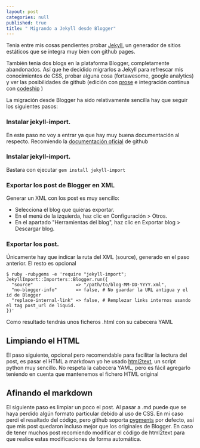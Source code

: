 ```yaml
---
layout: post
categories: null
published: true
title: " Migrando a Jekyll desde Blogger"
---
```



Tenia entre mis cosas pendientes probar  [Jekyll](https://jekyllrb.com/), un generador de sitios estáticos que se integra muy bien con github pages.

También tenia dos blogs en la plataforma Blogger, completamente abandonados. Así que he decidido migrarlos a Jekyll para refrescar mis conocimientos de CSS, probar alguna cosa (fortawesome, google analytics) y ver las posibilidades de github (edición con [prose](http://prose.io/) e integración continua con [codeship](http://codeship.com) )
<!--more-->

La migración desde Blogger ha sido relativamente sencilla hay que seguir los siguientes pasos:

### Instalar jekyll-import.

En este paso no voy a entrar ya que hay muy buena documentación al respecto. Recomiendo la [documentación oficial](https://help.github.com/articles/using-jekyll-with-pages/) de github 

### Instalar jekyll-import.

Bastara con ejecutar `gem install jekyll-import`

### Exportar los post de Blogger en XML 

Generar un XML con los post es muy sencillo:

- Selecciona el blog que quieras exportar.
- En el menú de la izquierda, haz clic en Configuración > Otros.
- En el apartado "Herramientas del blog", haz clic en Exportar blog > Descargar blog.

### Exportar los post.

Únicamente hay que indicar la ruta del XML (source), generado en el paso anterior. El resto es opcional

    $ ruby -rubygems -e 'require "jekyll-import";
    JekyllImport::Importers::Blogger.run({
      "source"                => "/path/to/blog-MM-DD-YYYY.xml",
      "no-blogger-info"       => false, # No guardar la URL antigua y el id de Blogger
      "replace-internal-link" => false, # Remplezar links internos usando el tag post_url de liquid.
    })'

Como resultado tendrás unos ficheros .html con su cabecera YAML

## Limpiando el HTML

El paso siguiente, opcional pero recomendable para facilitar la lectura del post, es pasar el HTML a markdown yo he usado [html2text](https://github.com/aaronsw/html2text), un script python muy sencillo. No respeta la cabecera YAML, pero es fácil agregarlo teniendo en cuenta que mantenemos el fichero HTML original

## Afinando el markdown

El siguiente paso es limpiar un poco el post. Al pasar a .md puede que se haya perdido algún formato particular debido al uso de CSS. En mi caso perdí el resaltado del código, pero github soporta [pygments](http://pygments.org/) por defecto, así que mis post quedaron incluso mejor que los originales de Blogger. En caso de tener muchos post recomiendo modificar el código de html2text para que realice estas modificaciones de forma automática.
